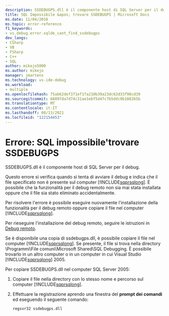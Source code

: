 ```yaml
---
description: SSDEBUGPS.dll è il componente host di SQL Server per il debug.
title: SQL Impossibile &apos; trovare SSDEBUGPS | Microsoft Docs
ms.date: 11/04/2016
ms.topic: error-reference
f1_keywords:
- vs.debug.error.sqlde_cant_find_ssdebugps
dev_langs:
- CSharp
- VB
- FSharp
- C++
- SQL
author: mikejo5000
ms.author: mikejo
manager: jmartens
ms.technology: vs-ide-debug
ms.workload:
- multiple
ms.openlocfilehash: 75ab62def371ef1fa210b39a23dc62d33f98cd39
ms.sourcegitcommit: 68897da7d74c31ae1ebf5d47c7b5ddc9b108265b
ms.translationtype: MT
ms.contentlocale: it-IT
ms.lasthandoff: 08/13/2021
ms.locfileid: "122154453"
---
```

# <a name="error-sql-can39t-find-ssdebugps"></a>Errore: SQL impossibile&#39;trovare SSDEBUGPS

SSDEBUGPS.dll è il componente host di SQL Server per il debug.

Questo errore si verifica quando si tenta di avviare il debug e indica che il file specificato non è presente sul computer [!INCLUDE[sqprsqlong](../debugger/includes/sqprsqlong_md.md)]. È possibile che la funzionalità per il debug remoto non sia mai stata installata oppure che il file sia stato eliminato accidentalmente.

Per risolvere l'errore è possibile eseguire nuovamente l'installazione della funzionalità per il debug remoto oppure copiare il file nel computer [!INCLUDE[sqprsqlong](../debugger/includes/sqprsqlong_md.md)].

Per rieseguire l'installazione del debug remoto, seguire le istruzioni in [Debug remoto](../debugger/remote-debugging.md).

Se è disponibile una copia di ssdebugps.dll, è possibile copiare il file nel computer [!INCLUDE[sqprsqlong](../debugger/includes/sqprsqlong_md.md)]. Se presente, il file si trova nella directory \Programmi\File comuni\Microsoft Shared\SQL Debugging. È possibile trovarlo in un altro computer o in un computer in cui Visual Studio [!INCLUDE[sqprsqlong](../debugger/includes/sqprsqlong_md.md)] 2005.

Per copiare SSDEBUGPS.dll nel computer SQL Server 2005:

1. Copiare il file nella directory con lo stesso nome e percorso sul computer [!INCLUDE[sqprsqlong](../debugger/includes/sqprsqlong_md.md)].

2. Effettuare la registrazione aprendo una finestra del **prompt dei comandi** ed eseguendo il seguente comando:

    ```cmd
    regsvr32 ssdebugps.dll
    ```
